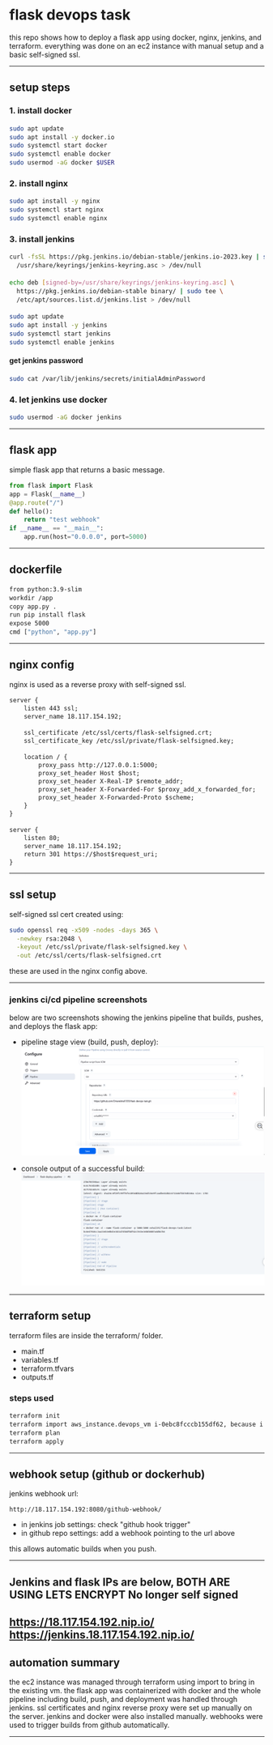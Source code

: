 # flask devops task

this repo shows how to deploy a flask app using docker, nginx, jenkins, and terraform. everything was done on an ec2 instance with manual setup and a basic self-signed ssl.

---



## setup steps

### 1. install docker

```bash
sudo apt update
sudo apt install -y docker.io
sudo systemctl start docker
sudo systemctl enable docker
sudo usermod -aG docker $USER
```

### 2. install nginx

```bash
sudo apt install -y nginx
sudo systemctl start nginx
sudo systemctl enable nginx
```

### 3. install jenkins

```bash
curl -fsSL https://pkg.jenkins.io/debian-stable/jenkins.io-2023.key | sudo tee \
  /usr/share/keyrings/jenkins-keyring.asc > /dev/null

echo deb [signed-by=/usr/share/keyrings/jenkins-keyring.asc] \
  https://pkg.jenkins.io/debian-stable binary/ | sudo tee \
  /etc/apt/sources.list.d/jenkins.list > /dev/null

sudo apt update
sudo apt install -y jenkins
sudo systemctl start jenkins
sudo systemctl enable jenkins
```

#### get jenkins password

```bash
sudo cat /var/lib/jenkins/secrets/initialAdminPassword
```

### 4. let jenkins use docker

```bash
sudo usermod -aG docker jenkins
```

---

## flask app

simple flask app that returns a basic message.

```python
from flask import Flask
app = Flask(__name__)
@app.route("/")
def hello():
    return "test webhook"
if __name__ == "__main__":
    app.run(host="0.0.0.0", port=5000)
```

---

## dockerfile

```dockerfile
from python:3.9-slim
workdir /app
copy app.py .
run pip install flask
expose 5000
cmd ["python", "app.py"]
```

---

## nginx config

nginx is used as a reverse proxy with self-signed ssl.

```nginx
server {
    listen 443 ssl;
    server_name 18.117.154.192;

    ssl_certificate /etc/ssl/certs/flask-selfsigned.crt;
    ssl_certificate_key /etc/ssl/private/flask-selfsigned.key;

    location / {
        proxy_pass http://127.0.0.1:5000;
        proxy_set_header Host $host;
        proxy_set_header X-Real-IP $remote_addr;
        proxy_set_header X-Forwarded-For $proxy_add_x_forwarded_for;
        proxy_set_header X-Forwarded-Proto $scheme;
    }
}

server {
    listen 80;
    server_name 18.117.154.192;
    return 301 https://$host$request_uri;
}
```

---

## ssl setup

self-signed ssl cert created using:

```bash
sudo openssl req -x509 -nodes -days 365 \
  -newkey rsa:2048 \
  -keyout /etc/ssl/private/flask-selfsigned.key \
  -out /etc/ssl/certs/flask-selfsigned.crt
```

these are used in the nginx config above.

---

### jenkins ci/cd pipeline screenshots

below are two screenshots showing the jenkins pipeline that builds, pushes, and deploys the flask app:

* pipeline stage view (build, push, deploy):
  ![pipeline step 1](screenshots/pipeline1.png)

* console output of a successful build:
  ![pipeline step 2](screenshots/pipeline2.png)

---

## terraform setup

terraform files are inside the terraform/ folder.

* main.tf
* variables.tf
* terraform.tfvars
* outputs.tf

### steps used

```bash
terraform init
terraform import aws_instance.devops_vm i-0ebc8fcccb155df62, because i had done 1 change outside of the terrafoorm state so i had to import it again making sure it matches
terraform plan
terraform apply
```

---

## webhook setup (github or dockerhub)

jenkins webhook url:

```
http://18.117.154.192:8080/github-webhook/
```

* in jenkins job settings: check "github hook trigger"
* in github repo settings: add a webhook pointing to the url above

this allows automatic builds when you push.

---
## Jenkins and flask IPs are below, BOTH ARE USING LETS ENCRYPT No longer self signed
https://18.117.154.192.nip.io/
https://jenkins.18.117.154.192.nip.io/
---

## automation summary

the ec2 instance was managed through terraform using import to bring in the existing vm. the flask app was containerized with docker and the whole pipeline including build, push, and deployment was handled through jenkins. ssl certificates and nginx reverse proxy were set up manually on the server. jenkins and docker were also installed manually. webhooks were used to trigger builds from github automatically.

---




